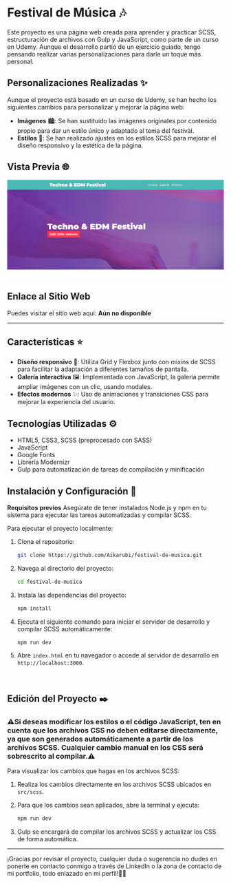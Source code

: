 # Festival de Música 🎶
Este proyecto es una página web creada para aprender y practicar SCSS, estructuración de archivos con Gulp y JavaScript, como parte de un curso en Udemy. Aunque el desarrollo partió de un ejercicio guiado, tengo pensando realizar varias personalizaciones para darle un toque más personal.
## Personalizaciones Realizadas ✨

Aunque el proyecto está basado en un curso de Udemy, se han hecho los siguientes cambios para personalizar y mejorar la página web:

- **Imágenes** 🏙️: Se han sustituido las imágenes originales por contenido propio para dar un estilo único y adaptado al tema del festival.
- **Estilos** 🎨: Se han realizado ajustes en los estilos SCSS para mejorar el diseño responsivo y la estética de la página.

## Vista Previa 🌐

![Vista previa del proyecto](src/img/gallery/screenshot/screenshot.png)

## Enlace al Sitio Web

Puedes visitar el sitio web aquí: **Aún no disponible**

---

## Características ⭐

- **Diseño responsivo** 📱: Utiliza Grid y Flexbox junto con mixins de SCSS para facilitar la adaptación a diferentes tamaños de pantalla.
- **Galería interactiva** 🖼️: Implementada con JavaScript, la galería permite ampliar imágenes con un clic, usando modales.
- **Efectos modernos** ✨: Uso de animaciones y transiciones CSS para mejorar la experiencia del usuario.

## Tecnologías Utilizadas ⚙️

- HTML5, CSS3, SCSS (preprocesado con SASS)
- JavaScript
- Google Fonts
- Librería Modernizr
- Gulp para automatización de tareas de compilación y minificación

## Instalación y Configuración 🔧
**Requisitos previos**
Asegúrate de tener instalados Node.js y npm en tu sistema para ejecutar las tareas automatizadas y compilar SCSS.

Para ejecutar el proyecto localmente:

1. Clona el repositorio:
   ```bash
   git clone https://github.com/Aikarubi/festival-de-musica.git
   
2. Navega al directorio del proyecto:
   ```bash
   cd festival-de-musica
   ```

3. Instala las dependencias del proyecto:
   ```bash
   npm install
   ```

4. Ejecuta el siguiente comando para iniciar el servidor de desarrollo y compilar SCSS automáticamente:
   ```bash
   npm run dev
   ```

5. Abre `index.html` en tu navegador o accede al servidor de desarrollo en `http://localhost:3000`.

<br>

## Edición del Proyecto ✒️

### ⚠️Si deseas modificar los estilos o el código JavaScript, ten en cuenta que **los archivos CSS no deben editarse directamente**, ya que son generados automáticamente a partir de los archivos SCSS. Cualquier cambio manual en los CSS será sobrescrito al compilar.⚠️ 

Para visualizar los cambios que hagas en los archivos SCSS:

1. Realiza los cambios directamente en los archivos SCSS ubicados en `src/scss`.
  
2. Para que los cambios sean aplicados, abre la terminal y ejecuta:
   ```bash
   npm run dev
   ```

3. Gulp se encargará de compilar los archivos SCSS y actualizar los CSS de forma automática.

---

¡Gracias por revisar el proyecto, cualquier duda o sugerencia no dudes en ponerte en contacto conmigo a través de LinkedIn o la zona de contacto de mi portfolio, todo enlazado en mi perfil!✌🏻
   

